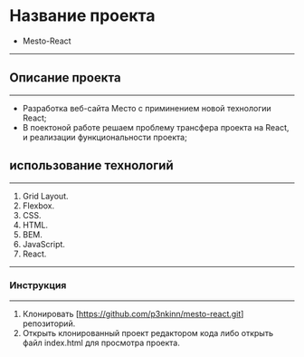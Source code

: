 # Название проекта
* Mesto-React
------
## Описание проекта
------
* Разработка веб-сайта Место с приминением новой технологии React;
* В поектоной работе решаем проблему трансфера проекта на React, и реализации функциональности проекта;

## использование технологий
------
1. Grid Layout.
2. Flexbox.
3. CSS.
4. HTML.
5. BEM.
6. JavaScript.
7. React.
------
### Инструкция
------
1. Клонировать [https://github.com/p3nkinn/mesto-react.git] репозиторий.
2. Открыть клонированный проект редактором кода либо открыть файл index.html для просмотра проекта.
